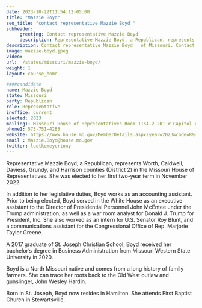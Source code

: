 ```yaml
---
date: 2023-10-22T11:54:12-05:00
title: "Mazzie Boyd"
seo_title: "contact representative Mazzie Boyd "
subheader:
     greeting: Contact representative Mazzie Boyd
     description: Representative Mazzie Boyd, a Republican, represents Worth, Caldwell, Daviess, Grundy, and Harrison counties (District 2) in the Missouri House of Representatives. She was elected to her first two-year term in November 2022.
description: Contact representative Mazzie Boyd   of Missouri. Contact information for Mazzie Boyd includes email address, phone number, and mailing address.
image: mazzie-boyd.jpeg
video:
url:  /states/missouri/mazzie-boyd/
weight: 1
layout: course_home

####candidate
name: Mazzie Boyd
state: Missouri
party: Republican
role: Representative
inoffice: current
elected: 2023
mailing1: Missouri House of Representatives Room 116A-2 201 W Capitol Ave Jefferson City, MO 65101
phone1: 573-751-4285
website: https://www.house.mo.gov/MemberDetails.aspx?year=2023&code=R&district=002/
email : Mazzie.Boyd@house.mo.gov
twitter: luetkemeyertony
---
```


Representative Mazzie Boyd, a Republican, represents Worth, Caldwell, Daviess, Grundy, and Harrison counties (District 2) in the Missouri House of Representatives. She was elected to her first two-year term in November 2022.

In addition to her legislative duties, Boyd works as an accounting assistant. Prior to being elected, Boyd served in the White House as an executive assistant to the Director of Presidential Personnel John McEntee under the Trump administration, as well as a war room analyst for Donald J. Trump for President, Inc. She also worked as an intern for U.S. Senator Roy Blunt, and a communications assistant for the Congressional Office of Rep. Marjorie Taylor Greene.

A 2017 graduate of St. Joseph Christian School, Boyd received her bachelor’s degree in Business Administration from Missouri Western State University in 2020.

Boyd is a North Missouri native and comes from a long history of family farmers. She can trace her roots back to the Old West outlaw and gunslinger, John Wesley Hardin.

Born in St. Joseph, Boyd now resides in Hamilton. She attends First Baptist Church in Stewartsville.
